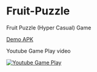 # Fruit-Puzzle
Fruit Puzzle (Hyper Casual) Game

[Demo APK](https://drive.google.com/drive/folders/0B88oVqUboZnGSWVZZE1YV1JvcW8)

Youtube Game Play video

[![Youtube Game Play](https://img.youtube.com/vi/-qj_Y9brfCA/hqdefault.jpg)](https://www.youtube.com/watch?v=-qj_Y9brfCA&feature=youtu.be)
